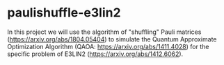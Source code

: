 # paulishuffle-e3lin2
In this project we will use the algorithm of "shuffling" Pauli matrices (https://arxiv.org/abs/1804.05404) to simulate the Quantum Approximate Optimization Algorithm (QAOA: https://arxiv.org/abs/1411.4028) for the specific problem of E3LIN2 (https://arxiv.org/abs/1412.6062).
